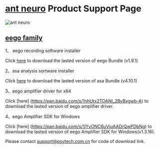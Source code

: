 #  [ant neuro](https://www.ant-neuro.com/) Product Support Page
![ant neuro](https://www.ant-neuro.com/sites/default/files/antneuro_logo_1_0.jpg) 


## [eego family](https://www.ant-neuro.com/products/eego_product_family)

1、 eego recording software installer

Click [here](https://pan.baidu.com/s/1VmRzU780-i1kgY0FNRDvww)  to download the lasted version of eego Bundle (v1.9.1)

2、asa analysis sortware installer

Click [here](https://pan.baidu.com/s/1xkalvEfQ_4VDRTFi2n3Hyg)  to download the lasted version of asa Bundle (v4.10.1)

3、eego amplifier driver for x64

Click [here] (https://pan.baidu.com/s/1nhUtx2TOANI_2ByBxgwb-A) to download the lasted version of eego amplifier driver.

4、eego Amplifier SDK for Windows

Click [here] (https://pan.baidu.com/s/1jYvONC6uVjuAADrQwPDbNg) to download the lasted version of eego Amplifier SDK for Windows(v1.3.16).


Please contact support@psytech.com.cn for code of download link.





